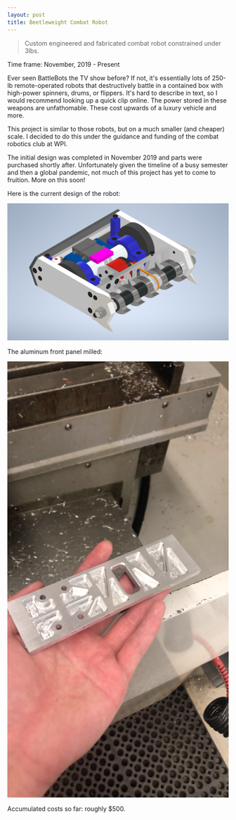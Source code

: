 ```yaml
---
layout: post
title: Beetleweight Combat Robot
---
```


> Custom engineered and fabricated combat robot constrained under 3lbs.

Time frame: November, 2019 - Present

Ever seen BattleBots the TV show before? If not, it's essentially lots of 250-lb remote-operated robots that destructively battle in a contained box with high-power spinners, drums, or flippers. It's hard to describe in text, so I would recommend looking up a quick clip online. The power stored in these weapons are unfathomable. These cost upwards of a luxury vehicle and more.

This project is similar to those robots, but on a much smaller (and cheaper) scale. I decided to do this under the guidance and funding of the combat robotics club at WPI. 

The initial design was completed in November 2019 and parts were purchased shortly after. Unfortunately given the timeline of a busy semester and then a global pandemic, not much of this project has yet to come to fruition. More on this soon!

Here is the current design of the robot:

![CAD Model of Beetleweight](/images/beetle-model.PNG "CAD Model of Beetleweight")

The aluminum front panel milled:

![Milled Aluminum Front Panel](/images/beetle-front-panel.JPG "Milled Aluminum Front Panel")

Accumulated costs so far: roughly $500.





